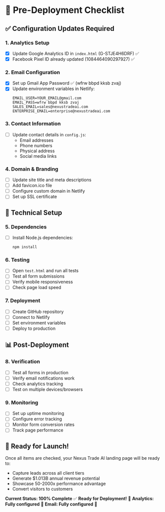 # 🚀 Pre-Deployment Checklist

## ✅ Configuration Updates Required

### 1. Analytics Setup

- [x] Update Google Analytics ID in `index.html` (G-STJE4H6DRF) ✅
- [x] Facebook Pixel ID already updated (1084464090297927) ✅

### 2. Email Configuration

- [x] Set up Gmail App Password ✅ (wfrw bbpd kksb zvaj)
- [x] Update environment variables in Netlify:
  ```
  EMAIL_USER=YOUR_EMAIL@gmail.com
  EMAIL_PASS=wfrw bbpd kksb zvaj
  SALES_EMAIL=sales@nexustradeai.com
  ENTERPRISE_EMAIL=enterprise@nexustradeai.com
  ```

### 3. Contact Information

- [ ] Update contact details in `config.js`:
  - Email addresses
  - Phone numbers
  - Physical address
  - Social media links

### 4. Domain & Branding

- [ ] Update site title and meta descriptions
- [ ] Add favicon.ico file
- [ ] Configure custom domain in Netlify
- [ ] Set up SSL certificate

## 🔧 Technical Setup

### 5. Dependencies

- [ ] Install Node.js dependencies:
  ```bash
  npm install
  ```

### 6. Testing

- [ ] Open `test.html` and run all tests
- [ ] Test all form submissions
- [ ] Verify mobile responsiveness
- [ ] Check page load speed

### 7. Deployment

- [ ] Create GitHub repository
- [ ] Connect to Netlify
- [ ] Set environment variables
- [ ] Deploy to production

## 📊 Post-Deployment

### 8. Verification

- [ ] Test all forms in production
- [ ] Verify email notifications work
- [ ] Check analytics tracking
- [ ] Test on multiple devices/browsers

### 9. Monitoring

- [ ] Set up uptime monitoring
- [ ] Configure error tracking
- [ ] Monitor form conversion rates
- [ ] Track page performance

## 🎯 Ready for Launch!

Once all items are checked, your Nexus Trade AI landing page will be ready to:

- Capture leads across all client tiers
- Generate $1.013B annual revenue potential
- Showcase 50-2000x performance advantage
- Convert visitors to customers

**Current Status: 100% Complete** ✅
**Ready for Deployment!** 🚀
**Analytics: Fully configured** 🎯
**Email: Fully configured** 📧
